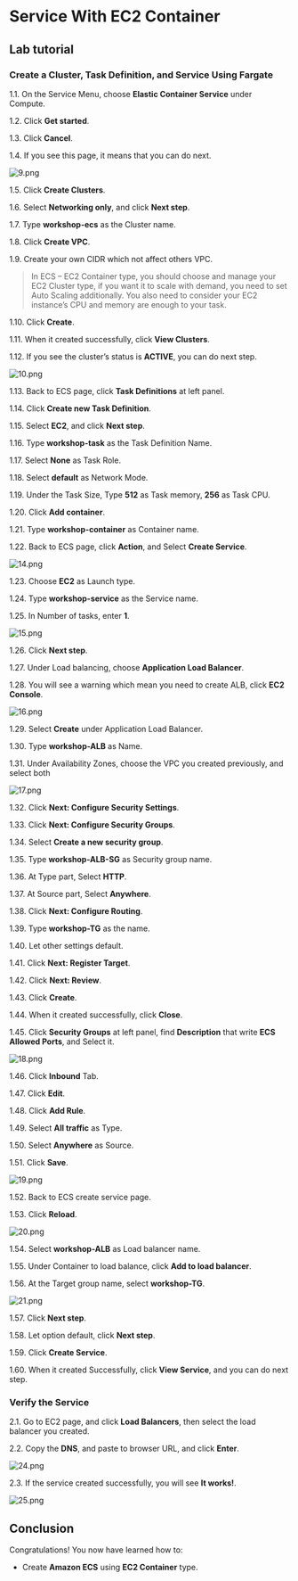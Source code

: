 Service With EC2 Container
================================================================
## Lab tutorial
### Create a Cluster, Task Definition, and Service Using Fargate

1.1. 	On the Service Menu, choose **Elastic Container Service** under Compute.

1.2. 	Click **Get started**.

1.3. 	Click **Cancel**.

1.4. 	If you see this page, it means that you can do next.

![9.png](/ECS-100-Service_with_EC2_Container/images/9.png)

1.5. 	Click **Create Clusters**.

1.6. 	Select **Networking only**, and click **Next step**.

1.7. 	Type **workshop-ecs** as the Cluster name.

1.8. 	Click **Create VPC**.

1.9. 	Create your own CIDR which not affect others VPC.

> In ECS – EC2 Container type, you should choose and manage your EC2 Cluster type, if you want it to scale with demand, you need to set Auto Scaling additionally. You also need to consider your EC2 instance’s CPU and memory are enough to your task.

1.10. 	Click **Create**.

1.11. 	When it created successfully, click **View Clusters**.

1.12. 	If you see the cluster’s status is **ACTIVE**, you can do next step.

![10.png](/ECS-100-Service_with_EC2_Container/images/10.png)

1.13. 	Back to ECS page, click **Task Definitions** at left panel.

1.14. 	Click **Create new Task Definition**.

1.15. 	Select **EC2**, and click **Next step**.

1.16. 	Type **workshop-task** as the Task Definition Name.

1.17. 	Select **None** as Task Role.

1.18. 	Select **default** as Network Mode.

1.19. 	Under the Task Size, Type **512** as Task memory, **256** as Task CPU.

1.20. 	Click **Add container**.

1.21. 	Type **workshop-container** as Container name.

1.22.	Back to ECS page, click **Action**, and Select **Create Service**.

![14.png](/ECS-100-Service_with_EC2_Container/images/14.png)

1.23. 	Choose **EC2** as Launch type.

1.24. 	Type **workshop-service** as the Service name.

1.25. 	In Number of tasks, enter **1**.

![15.png](/ECS-100-Service_with_EC2_Container/images/15.png)

1.26. 	Click **Next step**.

1.27. 	Under Load balancing, choose **Application Load Balancer**.

1.28. 	You will see a warning which mean you need to create ALB, click **EC2 Console**.

![16.png](/ECS-100-Service_with_EC2_Container/images/16.png)

1.29. 	Select **Create** under Application Load Balancer.

1.30. 	Type **workshop-ALB** as Name.

1.31. 	Under Availability Zones, choose the VPC you created previously, and select both

![17.png](/ECS-100-Service_with_EC2_Container/images/17.png)

1.32. 	Click **Next: Configure Security Settings**.

1.33. 	Click **Next: Configure Security Groups**.

1.34. 	Select **Create a new security group**.

1.35. 	Type **workshop-ALB-SG** as Security group name.

1.36. 	At Type part, Select **HTTP**.

1.37. 	At Source part, Select **Anywhere**.

1.38. 	Click **Next: Configure Routing**.

1.39. 	Type **workshop-TG** as the name.

1.40. 	Let other settings default.

1.41. 	Click **Next: Register Target**.

1.42. 	Click **Next: Review**.

1.43. 	Click **Create**.

1.44. 	When it created successfully, click **Close**.

1.45. 	Click **Security Groups** at left panel, find **Description** that write **ECS Allowed Ports**, and Select it.

![18.png](/ECS-100-Service_with_EC2_Container/images/18.png)

1.46. 	Click **Inbound** Tab.

1.47. 	Click **Edit**.

1.48. 	Click **Add Rule**.

1.49. 	Select **All traffic** as Type.

1.50. 	Select **Anywhere** as Source.

1.51. 	Click **Save**.

![19.png](/ECS-100-Service_with_EC2_Container/images/19.png)

1.52. 	Back to ECS create service page.

1.53. 	Click **Reload**.

![20.png](/ECS-100-Service_with_EC2_Container/images/20.png)

1.54. 	Select **workshop-ALB** as Load balancer name.

1.55. 	Under Container to load balance, click **Add to load balancer**.

1.56. 	At the Target group name, select **workshop-TG**.

![21.png](/ECS-100-Service_with_EC2_Container/images/21.png)

1.57. 	Click **Next step**.

1.58. 	Let option default, click **Next step**.

1.59. 	Click **Create Service**.

1.60. 	When it created Successfully, click **View Service**, and you can do next step.

### Verify the Service

2.1. Go to EC2 page, and click **Load Balancers**, then select the load balancer you created.

2.2. Copy the **DNS**, and paste to browser URL, and click **Enter**.

![24.png](/ECS-100-Service_with_EC2_Container/images/24.png)

2.3. If the service created successfully, you will see **It works!**.

![25.png](/ECS-100-Service_with_EC2_Container/images/25.png)


## Conclusion

Congratulations! You now have learned how to:

* Create **Amazon ECS** using **EC2 Container** type.




